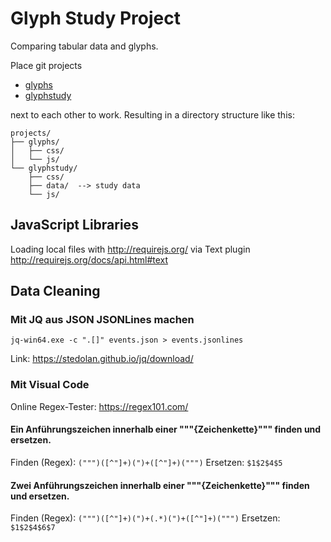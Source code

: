 # Glyph Study Project

Comparing tabular data and glyphs. 

Place git projects 

* [glyphs](https://gitlab.mg.inf.tu-dresden.de/vanda/glyphs)
* [glyphstudy](https://gitlab.mg.inf.tu-dresden.de/vanda/glyphstudy) 

next to each other to work. Resulting in a directory structure like this:

```
projects/
├── glyphs/
│   ├── css/
│   └── js/
└── glyphstudy/
    ├── css/
    ├── data/  --> study data
    └── js/
```

## JavaScript Libraries

Loading local files with http://requirejs.org/ via Text plugin http://requirejs.org/docs/api.html#text

## Data Cleaning

### Mit JQ aus JSON JSONLines machen

```
jq-win64.exe -c ".[]" events.json > events.jsonlines
```

Link: https://stedolan.github.io/jq/download/

### Mit Visual Code

Online Regex-Tester: https://regex101.com/

#### Ein Anführungszeichen innerhalb einer """{Zeichenkette}""" finden und ersetzen.
Finden (Regex): `(""")([^"]+)(")+([^"]+)(""")`
Ersetzen: `$1$2$4$5`

#### Zwei Anführungszeichen innerhalb einer """{Zeichenkette}""" finden und ersetzen.
Finden (Regex): `(""")([^"]+)(")+(.*)(")+([^"]+)(""")`
Ersetzen: `$1$2$4$6$7`